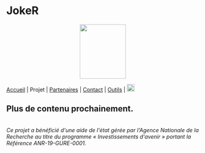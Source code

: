 # JokeR
<p align="center">
  <img src="Joker.png" width="120" height="142">
</p>

[Accueil](index) | Projet | [Partenaires](partenaires) | [Contact](contact) | [Outils](outils) | [<img src="drapeau EN.png" width="20">](https://motsmachines.github.io/joker/EN/project)
<br>

## Plus de contenu prochainement.

<br>*Ce projet a bénéficié d'une aide de l'état gérée par l'Agence Nationale de la Recherche au titre du programme « Investissements d'avenir » portant la Référence ANR-19-GURE-0001.*

